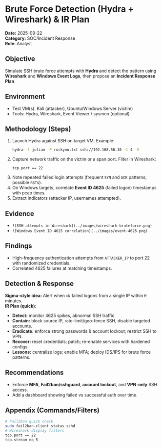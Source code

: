 # Brute Force Detection (Hydra + Wireshark) & IR Plan

**Date:** 2025-09-22  
**Category:** SOC/Incident Response  
**Role:** Analyst

## Objective
Simulate SSH brute force attempts with **Hydra** and detect the pattern using **Wireshark** and **Windows Event Logs**, then propose an **Incident Response Plan**.

## Environment
- Test VM(s): Kali (attacker), Ubuntu/Windows Server (victim)
- Tools: Hydra, Wireshark, Event Viewer / sysmon (optional)

## Methodology (Steps)
1. Launch Hydra against SSH on target VM. Example:  
   ```bash
   hydra -l julian -P rockyou.txt ssh://192.168.56.10 -t 4 -V
   ```
2. Capture network traffic on the victim or a span port. Filter in Wireshark:  
   ```
   tcp.port == 22
   ```
3. Note repeated failed login attempts (frequent `SYN` and `ACK` patterns; possible `RST`s).  
4. On Windows targets, correlate **Event ID 4625** (failed logon) timestamps with pcap times.  
5. Extract indicators (attacker IP, usernames attempted).

## Evidence
- `![SSH attempts in Wireshark](../images/wireshark-bruteforce.png)`
- `![Windows Event ID 4625 correlation](../images/event-4625.png)`

## Findings
- High-frequency authentication attempts from `ATTACKER_IP` to port 22 with randomized credentials.
- Correlated 4625 failures at matching timestamps.

## Detection & Response
**Sigma-style idea:** Alert when `>N` failed logons from a single IP within `M` minutes.  
**IR Plan (quick):**
- **Detect:** monitor 4625 spikes, abnormal SSH traffic.
- **Contain:** block source IP, rate-limit/geo-fence SSH, disable targeted accounts.
- **Eradicate:** enforce strong passwords & account lockout; restrict SSH to VPN.
- **Recover:** reset credentials; patch; re-enable services with hardened configs.
- **Lessons:** centralize logs; enable MFA; deploy IDS/IPS for brute force patterns.

## Recommendations
- Enforce **MFA**, **Fail2ban/sshguard**, **account lockout**, and **VPN-only** SSH access.
- Add a dashboard showing failed vs successful auth over time.

## Appendix (Commands/Filters)
```bash
# Fail2ban quick check
sudo fail2ban-client status sshd
# Wireshark display filters
tcp.port == 22
tcp.stream eq 5
```